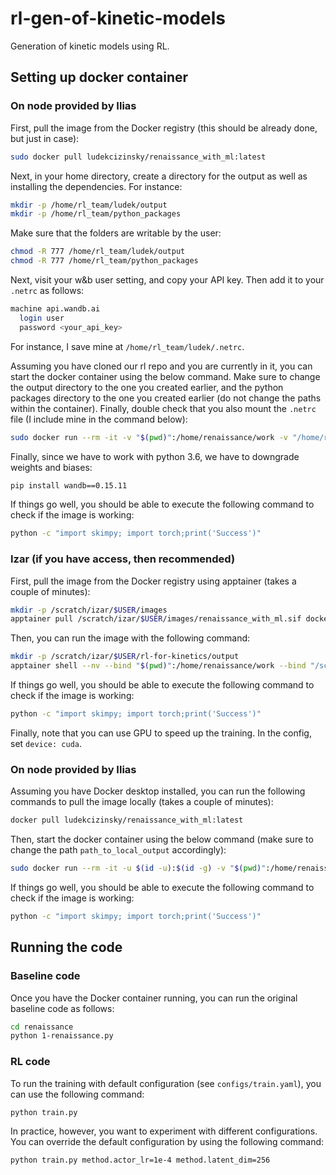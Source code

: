 # rl-gen-of-kinetic-models
Generation of kinetic models using RL.


## Setting up docker container

### On node provided by Ilias 

First, pull the image from the Docker registry (this should be already done, but just in case):

```bash
sudo docker pull ludekcizinsky/renaissance_with_ml:latest
```

Next, in your home directory, create a directory for the output as well as installing the dependencies. For instance:

```bash
mkdir -p /home/rl_team/ludek/output
mkdir -p /home/rl_team/python_packages
```

Make sure that the folders are writable by the user:

```bash
chmod -R 777 /home/rl_team/ludek/output
chmod -R 777 /home/rl_team/python_packages
```

Next, visit your w&b user setting, and copy your API key. Then add it to your `.netrc` as follows:

```bash
machine api.wandb.ai
  login user
  password <your_api_key>
```

For instance, I save mine at `/home/rl_team/ludek/.netrc`.

Assuming you have cloned our rl repo and you are currently in it, you can start the docker container using the below command. Make sure to change the output directory to the one you created earlier, 
and the python packages directory to the one you created earlier (do not change the paths within the container). Finally, double check that you also mount the `.netrc` file (I include mine in the command below):

```bash
sudo docker run --rm -it -v "$(pwd)":/home/renaissance/work -v "/home/rl_team/ludek/output:/home/renaissance/output" -v "/home/rl_team/python_packages:/home/renaissance/.local" "/home/rl_team/ludek/.netrc:/home/renaissance/.netrc" ludekcizinsky/renaissance_with_ml
```

Finally, since we have to work with python 3.6, we have to downgrade weights and biases:

```bash
pip install wandb==0.15.11
```

If things go well, you should be able to execute the following command to check if the image is working:

```bash
python -c "import skimpy; import torch;print('Success')"
```

### Izar (if you have access, then recommended)

First, pull the image from the Docker registry using apptainer (takes a couple of minutes):

```bash
mkdir -p /scratch/izar/$USER/images
apptainer pull /scratch/izar/$USER/images/renaissance_with_ml.sif docker://ludekcizinsky/renaissance_with_ml:latest
```

Then, you can run the image with the following command:

```bash
mkdir -p /scratch/izar/$USER/rl-for-kinetics/output
apptainer shell --nv --bind "$(pwd)":/home/renaissance/work --bind "/scratch/izar/$USER/rl-for-kinetics/output:/home/renaissance/output" /scratch/izar/$USER/images/renaissance_with_ml.sif
```

If things go well, you should be able to execute the following command to check if the image is working:

```bash
python -c "import skimpy; import torch;print('Success')"
```

Finally, note that you can use GPU to speed up the training. In the config, set `device: cuda`.

### On node provided by Ilias

Assuming you have Docker desktop installed, you can run the following commands to pull the image locally (takes a couple of minutes):

```bash
docker pull ludekcizinsky/renaissance_with_ml:latest
```

Then, start the docker container using the below command (make sure to change the path `path_to_local_output` accordingly):

```bash
sudo docker run --rm -it -u $(id -u):$(id -g) -v "$(pwd)":/home/renaissance/work ludekcizinsky/renaissance_with_ml
```

If things go well, you should be able to execute the following command to check if the image is working:

```bash
python -c "import skimpy; import torch;print('Success')"
```

## Running the code

### Baseline code

Once you have the Docker container running, you can run the original baseline code as follows:

```bash
cd renaissance
python 1-renaissance.py
```

### RL code

To run the training with default configuration (see `configs/train.yaml`), you can use the following command:

```bash
python train.py
```

In practice, however, you want to experiment with different configurations. You can override the default configuration by using the following command:

```bash
python train.py method.actor_lr=1e-4 method.latent_dim=256
```


